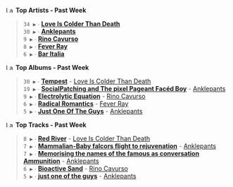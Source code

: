 <!--START_LASTFM_ARTISTS:{"period": "7day", "rows": 5}-->
<a href="https://last.fm" target="_blank"><img src="https://user-images.githubusercontent.com/17434202/215290617-e793598d-d7c9-428f-9975-156db1ba89cc.svg" alt="Last.fm Logo" width="18" height="13"/></a> **Top Artists - Past Week**

> `34 ▶️` ∙ **[Love Is Colder Than Death](https://www.last.fm/music/Love+Is+Colder+Than+Death)**<br/>
> `30 ▶️` ∙ **[Anklepants](https://www.last.fm/music/Anklepants)**<br/>
> `9 ▶️` ∙ **[Rino Cavurso](https://www.last.fm/music/Rino+Cavurso)**<br/>
> `8 ▶️` ∙ **[Fever Ray](https://www.last.fm/music/Fever+Ray)**<br/>
> `6 ▶️` ∙ **[Bar Italia](https://www.last.fm/music/Bar+Italia)**<br/>
<!--END_LASTFM_ARTISTS-->

<!--START_LASTFM_ALBUMS:{"period": "7day", "rows": 5}-->
<a href="https://last.fm" target="_blank"><img src="https://user-images.githubusercontent.com/17434202/215290617-e793598d-d7c9-428f-9975-156db1ba89cc.svg" alt="Last.fm Logo" width="18" height="13"/></a> **Top Albums - Past Week**

> `30 ▶️` ∙ **[Tempest](https://www.last.fm/music/Love+Is+Colder+Than+Death/Tempest)** - [Love Is Colder Than Death](https://www.last.fm/music/Love+Is+Colder+Than+Death)<br/>
> `19 ▶️` ∙ **[Social​ Patching​ ​and The pixel Pageant Facéd Boy](https://www.last.fm/music/Anklepants/Social%E2%80%8B+Patching%E2%80%8B+%E2%80%8Band+The+pixel+Pageant+Fac%C3%A9d+Boy)** - [Anklepants](https://www.last.fm/music/Anklepants)<br/>
> `9 ▶️` ∙ **[Electrolytic Equation](https://www.last.fm/music/Rino+Cavurso/Electrolytic+Equation)** - [Rino Cavurso](https://www.last.fm/music/Rino+Cavurso)<br/>
> `6 ▶️` ∙ **[Radical Romantics](https://www.last.fm/music/Fever+Ray/Radical+Romantics)** - [Fever Ray](https://www.last.fm/music/Fever+Ray)<br/>
> `5 ▶️` ∙ **[Just One Of The Guys](https://www.last.fm/music/Anklepants/Just+One+Of+The+Guys)** - [Anklepants](https://www.last.fm/music/Anklepants)<br/>
<!--END_LASTFM_ALBUMS-->

<!--START_LASTFM_TRACKS:{"period": "7day", "rows": 5}-->
<a href="https://last.fm" target="_blank"><img src="https://user-images.githubusercontent.com/17434202/215290617-e793598d-d7c9-428f-9975-156db1ba89cc.svg" alt="Last.fm Logo" width="18" height="13"/></a> **Top Tracks - Past Week**

> `8 ▶️` ∙ **[Red River](https://www.last.fm/music/Love+Is+Colder+Than+Death/_/Red+River)** - [Love Is Colder Than Death](https://www.last.fm/music/Love+Is+Colder+Than+Death)<br/>
> `7 ▶️` ∙ **[Mammalian-Baby falcors flight to rejuvenation](https://www.last.fm/music/Anklepants/_/Mammalian-Baby+falcors+flight+to+rejuvenation)** - [Anklepants](https://www.last.fm/music/Anklepants)<br/>
> `7 ▶️` ∙ **[Memorising the names of the famous as conversation Ammunition](https://www.last.fm/music/Anklepants/_/Memorising+the+names+of+the+famous+as+conversation+Ammunition)** - [Anklepants](https://www.last.fm/music/Anklepants)<br/>
> `6 ▶️` ∙ **[Bioactive Sand](https://www.last.fm/music/Rino+Cavurso/_/Bioactive+Sand)** - [Rino Cavurso](https://www.last.fm/music/Rino+Cavurso)<br/>
> `5 ▶️` ∙ **[just one of the guys](https://www.last.fm/music/Anklepants/_/just+one+of+the+guys)** - [Anklepants](https://www.last.fm/music/Anklepants)<br/>
<!--END_LASTFM_TRACKS-->